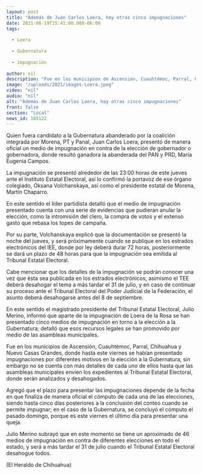 ```yaml
---
layout: post
title: "Además de Juan Carlos Loera, hay otras cinco impugnaciones"
date: 2021-06-19T15:41:00.000-06:00
tags:
  
  - Loera
  
  - Gubernatura
  
  - impugnación
  
author: nil
description: "Fue en los municipios de Ascensión, Cuauhtémoc, Parral, Chihuahua y Nuevo Casas Grandes, donde hasta este viernes se habían presentado impugnaciones"
image: "/uploads/2021/images-Loera.jpeg"
video: "nil"
audio: "nil"
alt: "Además de Juan Carlos Loera, hay otras cinco impugnaciones"
front: false
section: "Local"
news_id: 185122
---
```


Quien fuera candidato a la Gubernatura abanderado por la coalición integrada por Morena, PT y Panal, Juan Carlos Loera, presentó de manera oficial un medio de impugnación en contra de la elección de gobernador o gobernadora, donde resultó ganadora la abanderada del PAN y PRD, María Eugenia Campos.

La impugnación se presentó alrededor de las 23:00 horas de este jueves ante el Instituto Estatal Electoral, así lo confirmó la portavoz de ese órgano colegiado, Oksana Volchanskaya, así como el presidente estatal de Morena, Martín Chaparro.

En este sentido el líder partidista detalló que el medio de impugnación presentado cuenta con una serie de evidencias que pudieran anular la elección, como la intromisión del clero, la compra de votos y el extenso gasto que rebasa los topes de campaña.

Por su parte, Volchanskaya explicó que la documentación se presentó la noche del jueves, y será próximamente cuando se publique en los estrados electrónicos del IEE, donde por ley deberá durar 72 horas, posteriormente se dará un plazo de 48 horas para que la impugnación sea emitida al Tribunal Estatal Electoral.

Cabe mencionar que los detalles de la impugnación se podrán conocer una vez que ésta sea publicada en los estrados electrónicos, asimismo el TEE deberá desahogar el tema a más tardar el 31 de julio, y en caso de continuar su proceso ante el Tribunal Electoral del Poder Judicial de la Federación, el asunto deberá desahogarse antes del 8 de septiembre.

En este sentido el magistrado presidente del Tribunal Estatal Electoral, Julio Merino, informó que aparte de la impugnación de Loera de la Rosa se han presentado cinco medios de impugnación en torno a la elección a la Gubernatura; detalló que esos recursos legales se han promovido por medio de las asambleas municipales.

Fue en los municipios de Ascensión, Cuauhtémoc, Parral, Chihuahua y Nuevo Casas Grandes, donde hasta este viernes se habían presentado impugnaciones por diferentes motivos en la elección a la Gubernatura, sin embargo no se cuenta con más detalles de cada uno de ellos hasta que las asambleas municipales envíen los expedientes al Tribunal Estatal Electoral, donde serán analizados y desahogados.

Agregó que el plazo para presentar las impugnaciones depende de la fecha en que finaliza de manera oficial el cómputo de cada una de las elecciones, siendo hasta cinco días posteriores a la conclusión del conteo cuando se permite impugnar; en el caso de la Gubernatura, se concluyó el cómputo el pasado domingo, porque es este viernes el último día para presentar una queja.

Julio Merino subrayó que en este momento se tiene un aproximado de 46 medios de impugnación en contra de diferentes elecciones en todo el estado, y será a más tardar el 31 de julio cuando el Tribunal Estatal Electoral desahogue todos.

(El Heraldo de Chihuahua)